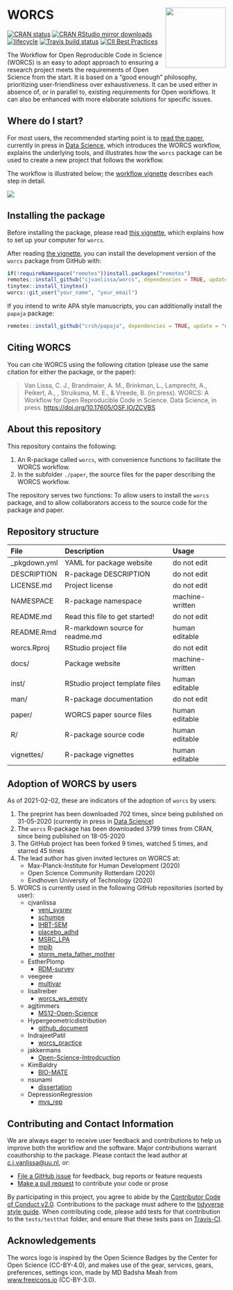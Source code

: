 
# WORCS <a href='https://osf.io/zcvbs/'><img src='https://github.com/cjvanlissa/worcs/raw/master/docs/worcs_icon.png' align="right" height="139" /></a>

<!-- README.md is generated from README.Rmd. Please edit that file -->

[![CRAN
status](https://www.r-pkg.org/badges/version/worcs)](https://cran.r-project.org/package=worcs)
[![CRAN RStudio mirror
downloads](https://cranlogs.r-pkg.org/badges/grand-total/worcs?color=blue)](https://r-pkg.org/pkg/worcs)
[![lifecycle](https://img.shields.io/badge/lifecycle-maturing-blue.svg)](https://www.tidyverse.org/lifecycle/#maturing)
[![Travis build
status](https://travis-ci.org/cjvanlissa/worcs.svg?branch=master)](https://travis-ci.org/cjvanlissa/worcs)
[![CII Best
Practices](https://bestpractices.coreinfrastructure.org/projects/3969/badge)](https://bestpractices.coreinfrastructure.org/projects/3969)
<!--[![Codecov test
coverage](https://codecov.io/gh/cjvanlissa/worcs/branch/master/graph/badge.svg)](https://codecov.io/gh/cjvanlissa/worcs?branch=master)-->
<!--[![DOI](http://joss.theoj.org/papers/10.21105/joss.00978/status.svg)](https://doi.org/10.21105/joss.00978)-->

The Workflow for Open Reproducible Code in Science (WORCS) is an easy to
adopt approach to ensuring a research project meets the requirements of
Open Science from the start. It is based on a “good enough” philosophy,
prioritizing user-friendliness over exhaustiveness. It can be used
either in absence of, or in parallel to, existing requirements for Open
workflows. It can also be enhanced with more elaborate solutions for
specific issues.

## Where do I start?

For most users, the recommended starting point is to [read the
paper](https://osf.io/zcvbs/), currently in press in [Data
Science](https://content.iospress.com/journals/data-science/Pre-press/Pre-press),
which introduces the WORCS workflow, explains the underlying tools, and
illustrates how the `worcs` package can be used to create a new project
that follows the workflow.

The workflow is illustrated below; the [workflow
vignette](https://cjvanlissa.github.io/worcs/articles/workflow.html)
describes each step in detail.

![](https://github.com/cjvanlissa/worcs/raw/master/paper/workflow_graph/workflow.png)<!-- -->

## Installing the package

Before installing the package, please read [this
vignette](https://cjvanlissa.github.io/worcs/articles/setup.html), which
explains how to set up your computer for `worcs`.

After reading [the
vignette](https://cjvanlissa.github.io/worcs/articles/setup.html), you
can install the development version of the `worcs` package from GitHub
with:

``` r
if(!requireNamespace("remotes"))install.packages("remotes")
remotes::install_github("cjvanlissa/worcs", dependencies = TRUE, update = "never")
tinytex::install_tinytex()
worcs::git_user("your_name", "your_email")
```

If you intend to write APA style manuscripts, you can additionally
install the `papaja` package:

``` r
remotes::install_github("crsh/papaja", dependencies = TRUE, update = "never")
```

## Citing WORCS

You can cite WORCS using the following citation (please use the same
citation for either the package, or the paper):

> Van Lissa, C. J., Brandmaier, A. M., Brinkman, L., Lamprecht, A.,
> Peikert, A., , Struiksma, M. E., & Vreede, B. (in press). WORCS: A
> Workflow for Open Reproducible Code in Science. Data Science, in
> press. <https://doi.org/10.17605/OSF.IO/ZCVBS>

## About this repository

This repository contains the following:

1.  An R-package called `worcs`, with convenience functions to
    facilitate the WORCS workflow.
2.  In the subfolder `./paper`, the source files for the paper
    describing the WORCS workflow.

The repository serves two functions: To allow users to install the
`worcs` package, and to allow collaborators access to the source code
for the package and paper.

## Repository structure

| File          | Description                     | Usage           |
| :------------ | :------------------------------ | :-------------- |
| \_pkgdown.yml | YAML for package website        | do not edit     |
| DESCRIPTION   | R-package DESCRIPTION           | do not edit     |
| LICENSE.md    | Project license                 | do not edit     |
| NAMESPACE     | R-package namespace             | machine-written |
| README.md     | Read this file to get started\! | do not edit     |
| README.Rmd    | R-markdown source for readme.md | human editable  |
| worcs.Rproj   | RStudio project file            | do not edit     |
| docs/         | Package website                 | machine-written |
| inst/         | RStudio project template files  | human editable  |
| man/          | R-package documentation         | do not edit     |
| paper/        | WORCS paper source files        | human editable  |
| R/            | R-package source code           | human editable  |
| vignettes/    | R-package vignettes             | human editable  |

## Adoption of WORCS by users

As of 2021-02-02, these are indicators of the adoption of `worcs` by
users:

1.  The preprint has been downloaded 702 times, since being published on
    31-05-2020 (currently in press in [Data
    Science](https://content.iospress.com/journals/data-science/Pre-press/Pre-press))
2.  The `worcs` R-package has been downloaded 3799 times from CRAN,
    since being published on 18-05-2020
3.  The GitHub project has been forked 9 times, watched 5 times, and
    starred 45 times
4.  The lead author has given invited lectures on WORCS at:
      - Max-Planck-Institute for Human Development (2020)  
      - Open Science Community Rotterdam (2020)  
      - Eindhoven University of Technology (2020)  
5.  WORCS is currently used in the following GitHub repositories (sorted
    by user):
      - cjvanlissa
          - [veni\_sysrev](https://github.com/cjvanlissa/veni_sysrev)  
          - [schumpe](https://github.com/cjvanlissa/schumpe)  
          - [IHBT-SEM](https://github.com/cjvanlissa/IHBT-SEM)  
          - [placebo\_adhd](https://github.com/cjvanlissa/placebo_adhd)  
          - [MSRC\_LPA](https://github.com/cjvanlissa/MSRC_LPA)  
          - [mpib](https://github.com/cjvanlissa/mpib)  
          - [storm\_meta\_father\_mother](https://github.com/cjvanlissa/storm_meta_father_mother)  
      - EstherPlomp
          - [RDM-survey](https://github.com/EstherPlomp/RDM-survey)  
      - veegeee
          - [multivar](https://github.com/veegeee/multivar)  
      - lisallreiber
          - [worcs\_ws\_empty](https://github.com/lisallreiber/worcs_ws_empty)  
      - agjtimmers
          - [MS12-Open-Science](https://github.com/agjtimmers/MS12-Open-Science)  
      - Hypergeometricdistribution
          - [github\_document](https://github.com/Hypergeometricdistribution/github_document)  
      - IndrajeetPatil
          - [worcs\_practice](https://github.com/IndrajeetPatil/worcs_practice)  
      - jakkermans
          - [Open-Science-Introdcuction](https://github.com/jakkermans/Open-Science-Introdcuction)  
      - KimBaldry
          - [BIO-MATE](https://github.com/KimBaldry/BIO-MATE)  
      - nsunami
          - [dissertation](https://github.com/nsunami/dissertation)  
      - DepressionRegression
          - [mvs\_rep](https://github.com/DepressionRegression/mvs_rep)

## Contributing and Contact Information

We are always eager to receive user feedback and contributions to help
us improve both the workflow and the software. Major contributions
warrant coauthorship to the package. Please contact the lead author at
<c.j.vanlissa@uu.nl>, or:

  - [File a GitHub issue](https://github.com/cjvanlissa/worcs) for
    feedback, bug reports or feature requests
  - [Make a pull request](https://github.com/cjvanlissa/worcs/pulls) to
    contribute your code or prose

By participating in this project, you agree to abide by the [Contributor
Code of Conduct v2.0](https://www.contributor-covenant.org/).
Contributions to the package must adhere to the [tidyverse style
guide](https://style.tidyverse.org/). When contributing code, please add
tests for that contribution to the `tests/testthat` folder, and ensure
that these tests pass on
[Travis-CI](https://travis-ci.org/github/cjvanlissa/worcs).

## Acknowledgements

The worcs logo is inspired by the Open Science Badges by the Center for
Open Science (CC-BY-4.0), and makes use of the gear, services, gears,
preferences, settings icon, made by MD Badsha Meah from www.freeicons.io
(CC-BY-3.0).

